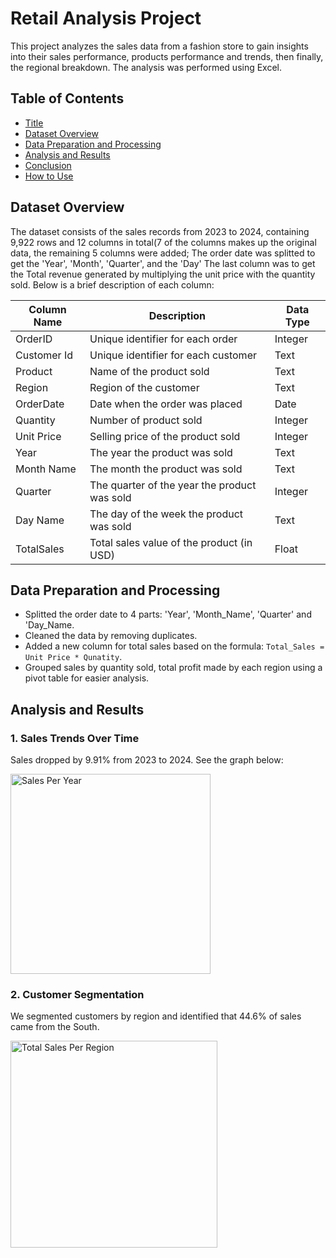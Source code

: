 # Retail Analysis Project
This project analyzes the sales data from a fashion store to gain insights into their sales performance, products performance and trends, then finally, the regional breakdown. The analysis was performed using Excel. 

## Table of Contents
- [Title](#Title)
- [Dataset Overview](#dataset-overview)
- [Data Preparation and Processing](#data-preparation-and-processing)
- [Analysis and Results](#analysis-and-results)
- [Conclusion](#conclusion)
- [How to Use](#how-to-use)

## Dataset Overview
The dataset consists of the sales records from 2023 to 2024, containing 9,922 rows and 12 columns in total(7 of the columns makes up the original data, the remaining 5 columns were added; The order date was splitted to get the 'Year', 'Month', 'Quarter', and the 'Day' The last column was to get the Total revenue generated by multiplying the unit price with the quantity sold. Below is a brief description of each column:

| Column Name     | Description                                    | Data Type |
| --------------- | ---------------------------------------------- | --------- |
| OrderID         | Unique identifier for each order               | Integer   |
| Customer Id     | Unique identifier for each customer            | Text      |
| Product         | Name of the product sold                       | Text      |
| Region          | Region of the customer                         | Text      |
| OrderDate       | Date when the order was placed                 | Date      |
| Quantity        | Number of product sold                         | Integer   |
| Unit Price      | Selling price of the product sold              | Integer   |
| Year            | The year the product was sold                  | Text      |
| Month Name      | The month the product was sold                 | Text      |
| Quarter         | The quarter of the year the product was sold   | Integer   |
| Day Name        | The day of the week the product was sold       | Text      |
| TotalSales      | Total sales value of the product (in USD)      | Float     |

## Data Preparation and Processing
- Splitted the order date to 4 parts: 'Year', 'Month_Name', 'Quarter' and 'Day_Name. 
- Cleaned the data by removing duplicates. 
- Added a new column for total sales based on the formula: `Total_Sales = Unit Price * Qunatity`.
- Grouped sales by quantity sold, total profit made by each region using a pivot table for easier analysis.

## Analysis and Results

### 1. Sales Trends Over Time
Sales dropped by 9.91% from 2023 to 2024. See the graph below:

<img width="320" alt="Sales Per Year" src="https://github.com/user-attachments/assets/2af4e2ba-aec7-4347-a6ea-a81663596447">


### 2. Customer Segmentation
We segmented customers by region and identified that 44.6% of sales came from the South.

<img width="331" alt="Total Sales Per Region" src="https://github.com/user-attachments/assets/0d398f32-f625-48f8-9fa8-45af2fbbcaf8">










